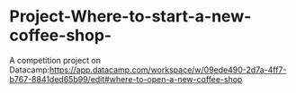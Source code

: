 # Project-Where-to-start-a-new-coffee-shop-
A competition project on Datacamp:https://app.datacamp.com/workspace/w/09ede490-2d7a-4ff7-b767-8841ded65b99/edit#where-to-open-a-new-coffee-shop
